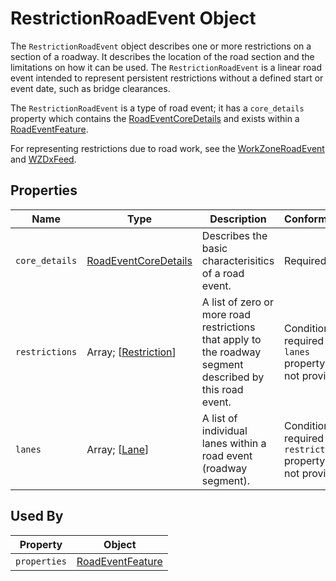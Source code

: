 # RestrictionRoadEvent Object
The `RestrictionRoadEvent` object describes one or more restrictions on a section of a roadway. It describes the location of the road section and the limitations on how it can be used. The `RestrictionRoadEvent` is a linear road event intended to represent persistent restrictions without a defined start or event date, such as bridge clearances. 

The `RestrictionRoadEvent` is a type of road event; it has a `core_details` property which contains the [RoadEventCoreDetails](/spec-content/objects/RoadEventCoreDetails.md) and exists within a [RoadEventFeature](/spec-content/objects/RoadEventFeature.md).

For representing restrictions due to road work, see the [WorkZoneRoadEvent](/spec-content/objects/WorkZoneRoadEvent.md) and [WZDxFeed](/spec-content/objects/WZDxFeed.md).

## Properties
Name | Type | Description | Conformance | Notes
--- | --- | --- | --- | ---
`core_details` | [RoadEventCoreDetails](/spec-content/objects/RoadEventCoreDetails.md) | Describes the basic characterisitics of a road event.  | Required |
`restrictions` | Array; [[Restriction](/spec-content/objects/Restriction.md)] | A list of zero or more road restrictions that apply to the roadway segment described by this road event. | Conditional: required if `lanes` property is not provided. | Restrictions can also be provided on an individual lane.
`lanes` | Array; \[[Lane](/spec-content/objects/Lane.md)\] | A list of individual lanes within a road event (roadway segment). | Conditional: required if `restrictions` property is not provided. | Please see [Business Rule](/Creating_a_WZDx_Feed.md#business-rules) #2.

## Used By
Property | Object
--- | ---
`properties` | [RoadEventFeature](/spec-content/objects/RoadEventFeature.md)

